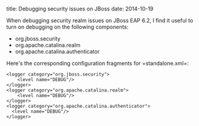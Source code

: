 title: Debugging security issues on JBoss
date: 2014-10-19

When debugging security realm issues on JBoss EAP 6.2, I find it
useful to turn on debugging on the following components:

- org.jboss.security
- org.apache.catalina.realm
- org.apache.catalina.authenticator

Here's the corresponding configuration fragments for
=standalone.xml=:

```
<logger category="org.jboss.security">
    <level name="DEBUG"/>
</logger>
<logger category="org.apache.catalina.realm">
    <level name="DEBUG"/>
</logger>
<logger category="org.apache.catalina.authenticator">
  <level name="DEBUG"/>
</logger>
```

